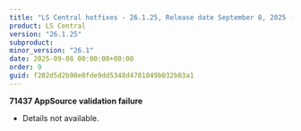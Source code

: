 ```yaml
---
title: "LS Central hotfixes - 26.1.25, Release date September 8, 2025 - Hotfixes"
product: LS Central
version: "26.1.25"
subproduct: 
minor_version: "26.1"
date: 2025-09-08 00:00:00+00:00
order: 9
guid: f202d5d2b90e0fde9dd5348d4781049b032b03a1
---
```


<div><strong>71437 AppSource validation failure</strong>
<ul><li>Details not available.</li></ul></div>
